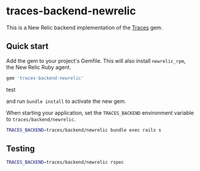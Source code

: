 # traces-backend-newrelic

This is a New Relic backend implementation of the [Traces](https://github.com/socketry/traces) gem.


## Quick start

Add the gem to your project's Gemfile. This will also install `newrelic_rpm`, the New Relic Ruby agent.

```ruby
gem 'traces-backend-newrelic'
```

test

and run `bundle install` to activate the new gem.

When starting your application, set the `TRACES_BACKEND` environment variable to `traces/backend/newrelic`.

```bash
TRACES_BACKEND=traces/backend/newrelic bundle exec rails s
```



## Testing

```bash
TRACES_BACKEND=traces/backend/newrelic rspec
```
